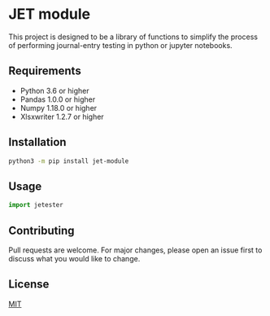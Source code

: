 # JET module

This project is designed to be a library of functions to simplify the process of performing journal-entry testing in python or jupyter notebooks.

## Requirements

- Python 3.6 or higher
- Pandas 1.0.0 or higher
- Numpy 1.18.0 or higher
- Xlsxwriter 1.2.7 or higher

## Installation

```bash
python3 -m pip install jet-module
```

## Usage

```python
import jetester
```

## Contributing

Pull requests are welcome. For major changes, please open an issue first to discuss what you would like to change.

## License

[MIT](https://choosealicense.com/licenses/mit/)



